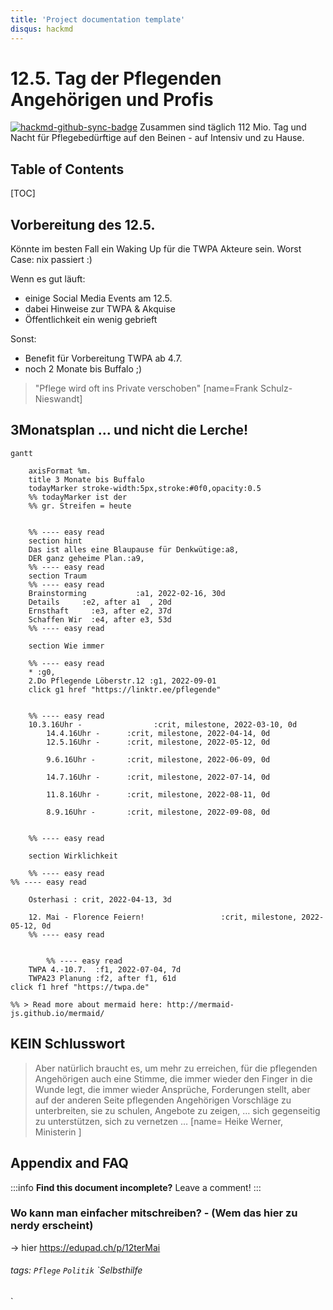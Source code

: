 ```yaml
---
title: 'Project documentation template'
disqus: hackmd
---
```


12.5. Tag der Pflegenden Angehörigen und Profis
===


[![hackmd-github-sync-badge](https://hackmd.io/RSkzVVtkQjqd_rgzaa505A/badge)](https://hackmd.io/RSkzVVtkQjqd_rgzaa505A)
Zusammen sind täglich 112 Mio. Tag und Nacht für Pflegebedürftige auf den Beinen - auf Intensiv und zu Hause.

## Table of Contents

[TOC]

## Vorbereitung des 12.5. 

Könnte im besten Fall ein Waking Up für die TWPA Akteure sein. 
Worst Case: nix passiert
:)


Wenn es gut läuft:
- einige Social Media Events am 12.5.
- dabei Hinweise zur TWPA & Akquise
- Öffentlichkeit ein wenig gebrieft

Sonst:
- Benefit für Vorbereitung TWPA ab 4.7.
- noch 2 Monate bis Buffalo  ;)


> "Pflege wird oft ins Private verschoben" 
[name=Frank Schulz-Nieswandt] 



3Monatsplan ... und nicht die Lerche!
---
```mermaid
gantt

    axisFormat %m.
    title 3 Monate bis Buffalo
    todayMarker stroke-width:5px,stroke:#0f0,opacity:0.5
    %% todayMarker ist der 
    %% gr. Streifen = heute


    %% ---- easy read
    section hint
    Das ist alles eine Blaupause für Denkwütige:a8,
    DER ganz geheime Plan.:a9,
    %% ---- easy read
    section Traum
    %% ---- easy read
    Brainstorming           :a1, 2022-02-16, 30d
    Details     :e2, after a1  , 20d
    Ernsthaft     :e3, after e2, 37d
    Schaffen Wir  :e4, after e3, 53d
    %% ---- easy read
    
    section Wie immer 
    
    %% ---- easy read
    * :g0,
    2.Do Pflegende Löberstr.12 :g1, 2022-09-01
    click g1 href "https://linktr.ee/pflegende"
    
    
    %% ---- easy read    
    10.3.16Uhr -                :crit, milestone, 2022-03-10, 0d
        14.4.16Uhr -      :crit, milestone, 2022-04-14, 0d
        12.5.16Uhr -      :crit, milestone, 2022-05-12, 0d

        9.6.16Uhr -       :crit, milestone, 2022-06-09, 0d

        14.7.16Uhr -      :crit, milestone, 2022-07-14, 0d    

        11.8.16Uhr -      :crit, milestone, 2022-08-11, 0d

        8.9.16Uhr -       :crit, milestone, 2022-09-08, 0d


    %% ---- easy read
    
    section Wirklichkeit
    
    %% ---- easy read
%% ---- easy read
    
    Osterhasi : crit, 2022-04-13, 3d
    
    12. Mai - Florence Feiern!                 :crit, milestone, 2022-05-12, 0d
    %% ---- easy read

    
        %% ---- easy read
    TWPA 4.-10.7.  :f1, 2022-07-04, 7d
    TWPA23 Planung :f2, after f1, 61d
click f1 href "https://twpa.de"

%% > Read more about mermaid here: http://mermaid-js.github.io/mermaid/

```
## KEIN Schlusswort

> Aber natürlich braucht es, um mehr zu erreichen, für
die pflegenden Angehörigen auch eine Stimme, die immer wieder den Finger in die Wunde legt, die immer wieder
Ansprüche, Forderungen stellt, aber auf der anderen Seite pflegenden Angehörigen Vorschläge zu unterbreiten, sie
zu schulen, Angebote zu zeigen, … sich gegenseitig zu unterstützen, sich zu vernetzen … [name= Heike Werner, Ministerin ]


## Appendix and FAQ

:::info
**Find this document incomplete?** Leave a comment!
:::

### Wo kann man einfacher mitschreiben? - (Wem das hier zu nerdy erscheint)

-> hier
https://edupad.ch/p/12terMai

###### tags: `Pflege` `Politik` `Selbsthilfe
` 
